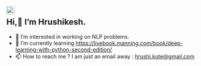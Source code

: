 <a href="https://www.linkedin.com/in/hrushikeshkute">
  <img align="left" alt="Hrushikesh's LinkedIN" width="22px" src="https://raw.githubusercontent.com/peterthehan/peterthehan/master/assets/linkedin.svg" />
</a>

## Hi,👋 I’m Hrushikesh.
- 👀 I’m interested in working on NLP problems.
- 🌱 I’m currently learning https://livebook.manning.com/book/deep-learning-with-python-second-edition/
- 📫 How to reach me ? I am just an email away : hrushi.kute@gmail.com

<!---
hrushikute/hrushikute is a ✨ special ✨ repository because its `README.md` (this file) appears on your GitHub profile.
You can click the Preview link to take a look at your changes.
--->
